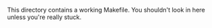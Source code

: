 This directory contains a working Makefile.  You shouldn't look in here unless you're really stuck.
